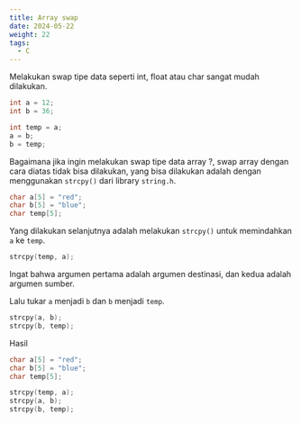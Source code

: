 ```yaml
---
title: Array swap
date: 2024-05-22
weight: 22
tags:
  - C
---
```


Melakukan swap tipe data seperti int, float atau char sangat mudah dilakukan.

```c
int a = 12;
int b = 36;

int temp = a;
a = b;
b = temp;
```

Bagaimana jika ingin melakukan swap tipe data array ?, swap array dengan cara diatas tidak bisa dilakukan, yang bisa dilakukan adalah dengan menggunakan `strcpy()` dari library `string.h`.

```c
char a[5] = "red";
char b[5] = "blue";
char temp[5];
```

Yang dilakukan selanjutnya adalah melakukan `strcpy()` untuk memindahkan `a` ke `temp`.

```c
strcpy(temp, a);
```

Ingat bahwa argumen pertama adalah argumen destinasi, dan kedua adalah argumen sumber.

Lalu tukar `a` menjadi `b` dan `b` menjadi `temp`.

```c
strcpy(a, b);
strcpy(b, temp);
```

Hasil

```c
char a[5] = "red";
char b[5] = "blue";
char temp[5];

strcpy(temp, a);
strcpy(a, b);
strcpy(b, temp);
```
